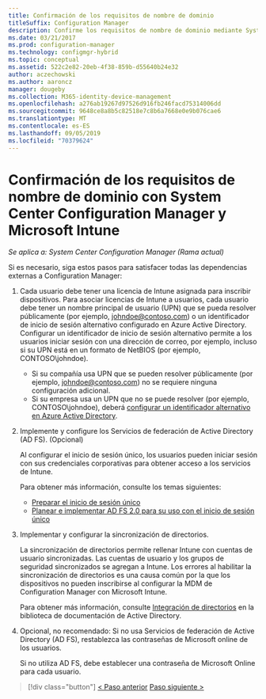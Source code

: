 ```yaml
---
title: Confirmación de los requisitos de nombre de dominio
titleSuffix: Configuration Manager
description: Confirme los requisitos de nombre de dominio mediante System Center Configuration Manager.
ms.date: 03/21/2017
ms.prod: configuration-manager
ms.technology: configmgr-hybrid
ms.topic: conceptual
ms.assetid: 522c2e82-20eb-4f38-859b-d55640b24e32
author: aczechowski
ms.author: aaroncz
manager: dougeby
ms.collection: M365-identity-device-management
ms.openlocfilehash: a276ab19267d97526d916fb246facd75314006dd
ms.sourcegitcommit: 9648ce8a8b5c82518e7c8b6a7668e0e9b076cae6
ms.translationtype: MT
ms.contentlocale: es-ES
ms.lasthandoff: 09/05/2019
ms.locfileid: "70379624"
---
```

# <a name="confirm-domain-name-requirements-with-system-center-configuration-manager-and-microsoft-intune"></a>Confirmación de los requisitos de nombre de dominio con System Center Configuration Manager y Microsoft Intune

*Se aplica a: System Center Configuration Manager (Rama actual)*

Si es necesario, siga estos pasos para satisfacer todas las dependencias externas a Configuration Manager:

1. Cada usuario debe tener una licencia de Intune asignada para inscribir dispositivos. Para asociar licencias de Intune a usuarios, cada usuario debe tener un nombre principal de usuario (UPN) que se pueda resolver públicamente (por ejemplo, johndoe@contoso.com) o un identificador de inicio de sesión alternativo configurado en Azure Active Directory. Configurar un identificador de inicio de sesión alternativo permite a los usuarios iniciar sesión con una dirección de correo, por ejemplo, incluso si su UPN está en un formato de NetBIOS (por ejemplo, CONTOSO\johndoe).

   - Si su compañía usa UPN que se pueden resolver públicamente (por ejemplo, johndoe@contoso.com) no se requiere ninguna configuración adicional.
   - Si su empresa usa un UPN que no se puede resolver (por ejemplo, CONTOSO\johndoe), deberá [configurar un identificador alternativo en Azure Active Directory](https://azure.microsoft.com/documentation/articles/active-directory-aadconnect-get-started-custom/#pages-under-the-section-sync).

2. Implemente y configure los Servicios de federación de Active Directory (AD FS). (Opcional)

    Al configurar el inicio de sesión único, los usuarios pueden iniciar sesión con sus credenciales corporativas para obtener acceso a los servicios de Intune.

    Para obtener más información, consulte los temas siguientes:
   -   [Preparar el inicio de sesión único](https://go.microsoft.com/fwlink/?LinkID=271124)
   -   [Planear e implementar AD FS 2.0 para su uso con el inicio de sesión único](https://go.microsoft.com/fwlink/?LinkID=271125)

3. Implementar y configurar la sincronización de directorios.

    La sincronización de directorios permite rellenar Intune con cuentas de usuario sincronizadas. Las cuentas de usuario y los grupos de seguridad sincronizados se agregan a Intune. Los errores al habilitar la sincronización de directorios es una causa común por la que los dispositivos no pueden inscribirse al configurar la MDM de Configuration Manager con Microsoft Intune.

    Para obtener más información, consulte [Integración de directorios](https://go.microsoft.com/fwlink/?LinkID=271120) en la biblioteca de documentación de Active Directory.

4. Opcional, no recomendado: Si no usa Servicios de federación de Active Directory (AD FS), restablezca las contraseñas de Microsoft online de los usuarios.

    Si no utiliza AD FS, debe establecer una contraseña de Microsoft Online para cada usuario.

> [!div class="button"]
> [< Paso anterior](create-mdm-collection.md)  [Paso siguiente >](configure-intune-subscription.md)
